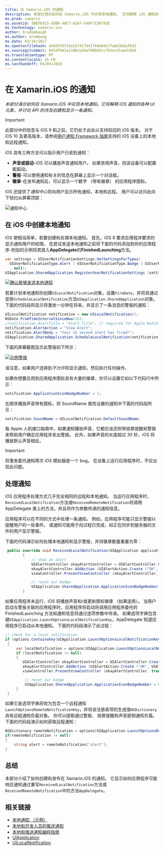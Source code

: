 ```yaml
---
title: 在 Xamarin.iOS 的通知
description: 本部分演示如何在 Xamarin.iOS 中实现本地通知。 它将解释 iOS 通知的各种 UI 元素，并讨论 API 的涉及创建和显示一条通知。
ms.prod: xamarin
ms.assetid: 5BB76915-5DB0-48C7-A267-FA9F7C50793E
ms.technology: xamarin-ios
author: bradumbaugh
ms.author: brumbaug
ms.date: 03/18/2017
ms.openlocfilehash: d4dd759f52e52f417441f69e6417fab536daf6d3
ms.sourcegitcommit: 945df041e2180cb20af08b83cc703ecd1aedc6b0
ms.translationtype: MT
ms.contentlocale: zh-CN
ms.lasthandoff: 04/04/2018
---
```

# <a name="notifications-in-xamarinios"></a>在 Xamarin.iOS 的通知

_本部分演示如何在 Xamarin.iOS 中实现本地通知。它将解释 iOS 通知的各种 UI 元素，并讨论 API 的涉及创建和显示一条通知。_

> [!IMPORTANT]
> 此部分中的信息与 iOS 9 和之前，它仍处于此处以支持较旧的 iOS 版本。 对于 iOS 10 及更高版本，请参阅[用户通知 Framework 指南](~/ios/platform/user-notifications/index.md)支持的 iOS 设备上的本地和远程通知。

iOS 具有三种方法可以指示用户已收到通知：

-  **声音或振动**-iOS 可以播放声音通知用户。 如果禁用声音，则该设备可以配置能振动。
-  **警报**-可以使用通知有关的信息在屏幕上显示一个对话框。
-  **徽章**-在发布通知后，可以显示一个数字 （带有徽章） 的应用程序图标。


iOS 还提供了*通知中心*将向用户显示所有通知，本地和远程。 用户可以访问此向下轻扫从屏幕顶部：

 ![](local-notifications-in-ios-images/image13.png "通知中心")

## <a name="creating-local-notifications-in-ios"></a>在 iOS 中创建本地通知

iOS 使相当简单，若要创建和处理本地通知。
首先，iOS 8 要求应用程序要求的显示通知用户的权限。 在尝试发送本地通知之前将下面的代码添加到你的应用程序-附加的示例将其放入**AppDelegate**的**FinishedLaunching**方法。

```csharp
var settings = UIUserNotificationSettings.GetSettingsForTypes(
  UIUserNotificationType.Alert | UIUserNotificationType.Badge | UIUserNotificationType.Sound
  , null);
UIApplication.SharedApplication.RegisterUserNotificationSettings (settings);
```

  [![](local-notifications-in-ios-images/image0-sml.png "确认能够发送本地通知")](local-notifications-in-ios-images/image0.png#lightbox)

若要计划本地通知你创建`UILocalNotification`对象，设置`FireDate`，并将其通过安排`ScheduleLocalNotification`方法`UIApplication.SharedApplication`对象。 下面的代码段将显示将激发一分钟在将来，并显示了一条消息的警报的通知：

```csharp
UILocalNotification notification = new UILocalNotification();
NSDate.FromTimeIntervalSinceNow(15);
//notification.AlertTitle = "Alert Title"; // required for Apple Watch notifications
notification.AlertAction = "View Alert";
notification.AlertBody = "Your 15 second alert has fired!";
UIApplication.SharedApplication.ScheduleLocalNotification(notification);
```

下面的屏幕截图显示此警报如下所示：

  [![](local-notifications-in-ios-images/image2-sml.png "示例警报")](local-notifications-in-ios-images/image2.png#lightbox)

请注意，如果用户选择到*不允许*将显示通知，然后执行任何操作。

如果你想要应用到应用程序图标具有大量的徽章，你可以设置它如以下代码行中所示：

```csharp
notification.ApplicationIconBadgeNumber = 1;
```

在顺序播放声音带有图标，将 SoundName 属性设置的通知中下面的代码段所示：

```csharp
notification.SoundName = UILocalNotification.DefaultSoundName;
```

每 Apple 人机接口指南中，如果通知播放声音，它都应该还附带锁屏提醒和警报来帮助用户确定应用程序发出警报。 此外，如果声音的长度超过 30 秒，iOS 将播放默认声音相反。

> [!IMPORTANT]
> 将激发委托通知两次 iOS 模拟器是一个 bug。 在设备上运行应用程序时，不应出现此问题。

## <a name="handling-notifications"></a>处理通知

iOS 应用程序处理方式几乎完全相同的远程和本地通知。 当运行应用程序时，`ReceivedLocalNotification`方法或`ReceivedRemoteNotification`将调用 AppDelegate 类上的方法，并且将作为参数传递的通知信息。

应用程序可以在不同的方式中处理一条通知。 例如，应用程序可能只显示警报以提醒用户的一些事件。 或通知可能用于向过程已完成，如正在同步到服务器的文件的用户显示警报。

下面的代码演示如何处理本地通知和显示警报，并将徽章数量重置为零：

```csharp
 public override void ReceivedLocalNotification(UIApplication application, UILocalNotification notification)
        {
            // show an alert
            UIAlertController okayAlertController = UIAlertController.Create (notification.AlertAction, notification.AlertBody, UIAlertControllerStyle.Alert);
            okayAlertController.AddAction (UIAlertAction.Create ("OK", UIAlertActionStyle.Default, null));
            viewController.PresentViewController (okayAlertController, true, null);

            // reset our badge
            UIApplication.SharedApplication.ApplicationIconBadgeNumber = 0;
        }
```

如果应用程序未运行，iOS 将播放声音和/或更新图标徽章 （如果适用）。 当用户启动与警报关联的应用程序时，应用程序将启动将调用应用程序委托的 FinishedLaunching 方法和通知信息将通过选项参数中传递。 如果选项字典包含键`UIApplication.LaunchOptionsLocalNotificationKey`，AppDelegate 知道应用程序已启动从本地通知。 下面的代码段演示了此过程：

```csharp
// check for a local notification
if (options.ContainsKey(UIApplication.LaunchOptionsLocalNotificationKey))
 {
     var localNotification = options[UIApplication.LaunchOptionsLocalNotificationKey] as UILocalNotification;
     if (localNotification != null)
     {
        UIAlertController okayAlertController = UIAlertController.Create (localNotification.AlertAction, localNotification.AlertBody, UIAlertControllerStyle.Alert);
        okayAlertController.AddAction (UIAlertAction.Create ("OK", UIAlertActionStyle.Default, null));
        viewController.PresentViewController (okayAlertController, true, null);

         // reset our badge
         UIApplication.SharedApplication.ApplicationIconBadgeNumber = 0;
     }
 }
```

如果它是选项字典将改为包含一个远程通知`LaunchOptionsRemoteNotificationKey`，并将该注册表项的生成值`NSDictionary`具有远程通知负载对象。 你可以提取通过警报、 锁屏提醒和声音密钥通知负载。 下面的代码段演示如何获取远程通知：

```csharp
NSDictionary remoteNotification = options[UIApplication.LaunchOptionsRemoteNotificationKey];
if(remoteNotification != null)
{
    string alert = remoteNotification["alert"];
}
```

## <a name="summary"></a>总结

本部分介绍了如何创建和发布在 Xamarin.iOS 的通知。 它显示如何应用程序可能响应通知通过重写`ReceivedLocalNotification`方法或`ReceivedRemoteNotification`中的方法`AppDelegate`。


## <a name="related-links"></a>相关链接

- [本地通知 （示例）](https://developer.xamarin.com/samples/monotouch/LocalNotifications)
- [本地和开发人员的推送通知](https://developer.apple.com/notifications/)
- [本地和推送通知编程指南](https://developer.apple.com/library/prerelease/content/documentation/NetworkingInternet/Conceptual/RemoteNotificationsPG/)
- [UIApplication](http://iosapi.xamarin.com/?link=T%3aMonoTouch.UIKit.UIApplication)
- [UILocalNotification](http://iosapi.xamarin.com/?link=T%3aMonoTouch.UIKit.UILocalNotification)
